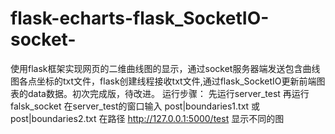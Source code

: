 # flask-echarts-flask_SocketIO-socket-
  使用flask框架实现网页的二维曲线图的显示，通过socket服务器端发送包含曲线图各点坐标的txt文件，flask创建线程接收txt文件,通过flask_SocketIO更新前端图表的data数据。初次完成版，待改进。 运行步骤： 先运行server_test 再运行falsk_socket 在server_test的窗口输入 post|boundaries1.txt 或post|boundaries2.txt 在路径 http://127.0.0.1:5000/test 显示不同的图
